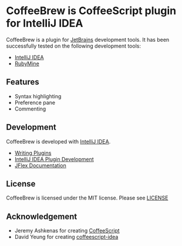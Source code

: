 # CoffeeBrew is CoffeeScript plugin for IntelliJ IDEA

CoffeeBrew is a plugin for [JetBrains](http://www.jetbrains.com) development tools. It has been successfully tested on
the following development tools:

* [IntelliJ IDEA](http://www.jetbrains.com/idea/)
* [RubyMine](http://www.jetbrains.com/ruby/)

## Features

* Syntax highlighting
* Preference pane
* Commenting

## Development

CoffeeBrew is developed with [IntelliJ IDEA](http://www.jetbrains.com/idea/).

* [Writing Plugins](http://www.jetbrains.org/display/IJOS/Writing+Plug-ins)
* [IntelliJ IDEA Plugin Development](http://confluence.jetbrains.net/display/IDEADEV/PluginDevelopment)
* [JFlex Documentation](http://jflex.de/docu.html)

## License

CoffeeBrew is licensed under the MIT license.
Please see [LICENSE](http://github.com/netzpirat/coffeebrew/raw/master/LICENSE)

## Acknowledgement

* Jeremy Ashkenas for creating [CoffeeScript](http://jashkenas.github.com/coffee-script/)
* David Yeung for creating [coffeescript-idea](https://github.com/yeungda/coffeescript-idea)
